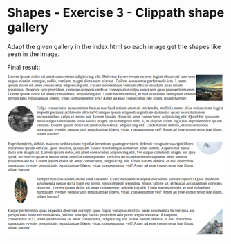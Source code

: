 # Shapes - Exercise 3 - Clippath shape gallery

Adapt the given gallery in the index.html so each image get the shapes 
like seen in the image.

Final result:  
![Result](result.png)
